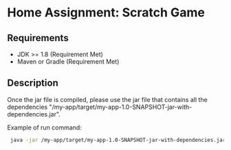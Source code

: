 # Home Assignment: Scratch Game #


## Requirements ##

- JDK >= 1.8 (Requirement Met)
- Maven or Gradle (Requirement Met) 

## Description ##

Once the jar file is compiled, please use the jar file that contains all the dependencies "/my-app/target/my-app-1.0-SNAPSHOT-jar-with-dependencies.jar". 


Example of run command:

```bash
 java -jar /my-app/target/my-app-1.0-SNAPSHOT-jar-with-dependencies.jar --config /my-app/config.json --betting-amount 100
```
